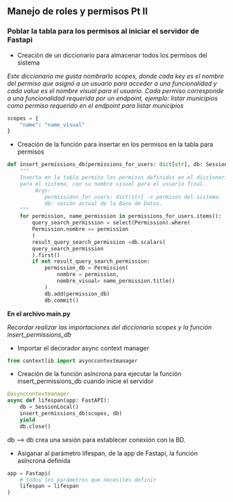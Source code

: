 ## Manejo de roles y permisos Pt II

### Poblar la tabla para los permisos al iniciar el servidor de Fastapi

* Creación de un diccionario para almacenar todos los permisos del sistema

*Este diccionario me gusta nombrarlo scopes, donde cada key es el nombre del permiso que asignó a un usuario para acceder a una funcionalidad y cada value es el nombre visual para el usuario. Cada permiso corresponde a una funcionalidad requerida por un endpoint, ejemplo: listar municipios como permiso requerido en el endpoint para listar municipios*

``` python
scopes = {
	"name": "name_visual"
}
```

* Creación de la función para insertar en los permisos en la tabla para permisos

``` python
def insert_permissions_db(permissions_for_users: dict[str], db: Session):  
    """  
    Inserta en la tabla permiso los permisos definidos en el diccionario
    para el sistema, con su nombre visual para el usuario final.   
	     Args:        
			permissions_for_users: dict[str] -> permisos del sistema.
			db: sesión actual de la Base de Datos.    
	"""
    for permission, name_permission in permissions_for_users.items():  
	    query_search_permission = select(Permission).where(
	    Permission.nombre == permission
	    )  
        result_query_search_permission =db.scalars(
        query_search_permission
        ).first()  
        if not result_query_search_permission:  
            permission_db = Permission(  
                nombre = permission,  
                nombre_visual= name_permission.title()  
            )  
            db.add(permission_db)  
            db.commit()   
```

**En el archivo main.py**

*Recordar realizar las importaciones del diccionario scopes y la función insert_permissions_db*

* Importar el decorador async context manager

``` python
from contextlib import asynccontextmanager
```

* Creación de la función asíncrona para ejecutar la función insert_permissions_db cuando inicie el servidor
``` python
@asynccontextmanager  
async def lifespan(app: FastAPI):  
    db = SessionLocal()  
    insert_permissions_db(scopes, db)  
    yield  
    db.close()
```

db --> db crea una sesión para establecer conexión con la BD.

* Asiganar al parámetro lifespan, de la app de Fastapi, la función asíncrona definida

``` python
app = Fastapi(
	# todos los parámetros que necesites definir
	lifespan = lifespan
)
```

